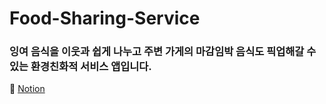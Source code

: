 # Food-Sharing-Service

### 잉여 음식을 이웃과 쉽게 나누고 주변 가게의 마감임박 음식도 픽업해갈 수 있는 환경친화적 서비스 앱입니다.

🔗 [Notion](https://www.notion.so/RE-787ba52a21404bee800938cb067b2781)
